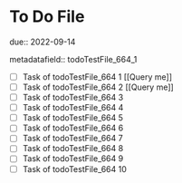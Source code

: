 # To Do File

due:: 2022-09-14

metadatafield:: todoTestFile_664_1

- [ ] Task of todoTestFile_664 1 [[Query me]]
- [ ] Task of todoTestFile_664 2 [[Query me]]
- [ ] Task of todoTestFile_664 3
- [ ] Task of todoTestFile_664 4
- [ ] Task of todoTestFile_664 5
- [ ] Task of todoTestFile_664 6
- [ ] Task of todoTestFile_664 7
- [ ] Task of todoTestFile_664 8
- [ ] Task of todoTestFile_664 9
- [ ] Task of todoTestFile_664 10